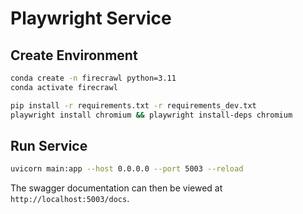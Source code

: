 # Playwright Service

## Create Environment

```bash
conda create -n firecrawl python=3.11
conda activate firecrawl  

pip install -r requirements.txt -r requirements_dev.txt 
playwright install chromium && playwright install-deps chromium
```

## Run Service

```bash
uvicorn main:app --host 0.0.0.0 --port 5003 --reload
```

The swagger documentation can then be viewed at `http://localhost:5003/docs`.